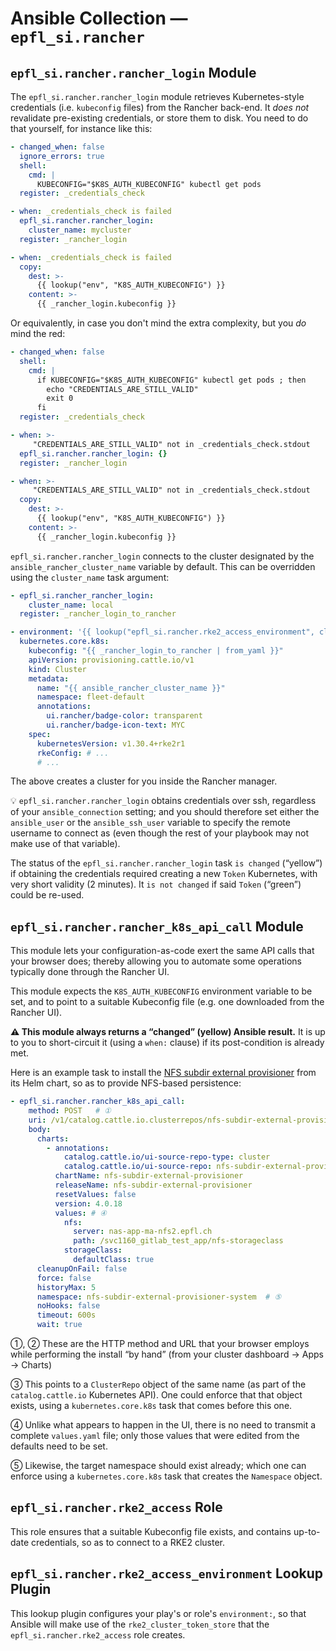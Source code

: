 # Ansible Collection — `epfl_si.rancher`

## `epfl_si.rancher.rancher_login` Module

The `epfl_si.rancher.rancher_login` module retrieves Kubernetes-style credentials (i.e. `kubeconfig` files) from the Rancher back-end. It *does not* revalidate pre-existing credentials, or store them to disk. You need to do that yourself, for instance like this:

```yaml
- changed_when: false
  ignore_errors: true
  shell:
    cmd: |
      KUBECONFIG="$K8S_AUTH_KUBECONFIG" kubectl get pods
  register: _credentials_check

- when: _credentials_check is failed
  epfl_si.rancher.rancher_login:
    cluster_name: mycluster
  register: _rancher_login

- when: _credentials_check is failed
  copy:
    dest: >-
      {{ lookup("env", "K8S_AUTH_KUBECONFIG") }}
    content: >-
      {{ _rancher_login.kubeconfig }}
```

Or equivalently, in case you don't mind the extra complexity, but you *do* mind the red:

```yaml
- changed_when: false
  shell:
    cmd: |
      if KUBECONFIG="$K8S_AUTH_KUBECONFIG" kubectl get pods ; then
        echo "CREDENTIALS_ARE_STILL_VALID"
        exit 0
      fi
  register: _credentials_check

- when: >-
     "CREDENTIALS_ARE_STILL_VALID" not in _credentials_check.stdout
  epfl_si.rancher.rancher_login: {}
  register: _rancher_login

- when: >-
     "CREDENTIALS_ARE_STILL_VALID" not in _credentials_check.stdout
  copy:
    dest: >-
      {{ lookup("env", "K8S_AUTH_KUBECONFIG") }}
    content: >-
      {{ _rancher_login.kubeconfig }}
```

`epfl_si.rancher.rancher_login` connects to the cluster designated by the `ansible_rancher_cluster_name` variable by default. This can be overridden using the `cluster_name` task argument:

```yaml
- epfl_si.rancher_rancher_login:
    cluster_name: local
  register: _rancher_login_to_rancher

- environment: '{{ lookup("epfl_si.rancher.rke2_access_environment", cluster_name="local") }}'
  kubernetes.core.k8s:
    kubeconfig: "{{ _rancher_login_to_rancher | from_yaml }}"
    apiVersion: provisioning.cattle.io/v1
    kind: Cluster
    metadata:
      name: "{{ ansible_rancher_cluster_name }}"
      namespace: fleet-default
      annotations:
        ui.rancher/badge-color: transparent
        ui.rancher/badge-icon-text: MYC
    spec:
      kubernetesVersion: v1.30.4+rke2r1
      rkeConfig: # ...
      # ...
```

The above creates a cluster for you inside the Rancher manager.

💡 `epfl_si.rancher.rancher_login` obtains credentials over ssh, regardless of your `ansible_connection` setting; and you should therefore set either the `ansible_user` or the `ansible_ssh_user` variable to specify the remote username to connect as (even though the rest of your playbook may not make use of that variable).

The status of the `epfl_si.rancher.rancher_login` task `is changed` (“yellow”) if obtaining the credentials required creating a new `Token` Kubernetes, with very short validity (2 minutes). It `is not changed` if said `Token` (“green”) could be re-used.

## `epfl_si.rancher.rancher_k8s_api_call` Module

This module lets your configuration-as-code exert the same API calls that your browser does; thereby allowing you to automate some operations typically done through the Rancher UI.

This module expects the `K8S_AUTH_KUBECONFIG` environment variable to be set, and to point to a suitable Kubeconfig file (e.g. one downloaded from the Rancher UI).

**⚠ This module always returns a “changed” (yellow) Ansible result.** It is up to you to short-circuit it (using a `when:` clause) if its post-condition is already met.

Here is an example task to install the [NFS subdir external provisioner](https://kubernetes-sigs.github.io/nfs-subdir-external-provisioner/) from its Helm chart, so as to provide NFS-based persistence:

```yaml
- epfl_si.rancher.rancher_k8s_api_call:
    method: POST   # ①
    uri: /v1/catalog.cattle.io.clusterrepos/nfs-subdir-external-provisioner?action=install   # ②
    body:
      charts:
        - annotations:
            catalog.cattle.io/ui-source-repo-type: cluster
            catalog.cattle.io/ui-source-repo: nfs-subdir-external-provisioner # ③
          chartName: nfs-subdir-external-provisioner
          releaseName: nfs-subdir-external-provisioner
          resetValues: false
          version: 4.0.18
          values: # ④
            nfs:
              server: nas-app-ma-nfs2.epfl.ch
              path: /svc1160_gitlab_test_app/nfs-storageclass
            storageClass:
              defaultClass: true
      cleanupOnFail: false
      force: false
      historyMax: 5
      namespace: nfs-subdir-external-provisioner-system  # ⑤
      noHooks: false
      timeout: 600s
      wait: true
```

①, ② These are the HTTP method and URL that your browser employs while performing the install “by hand” (from your cluster dashboard → Apps → Charts)

③ This points to a `ClusterRepo` object of the same name (as part of the `catalog.cattle.io` Kubernetes API). One could enforce that that object exists, using a `kubernetes.core.k8s` task that comes before this one.

④ Unlike what appears to happen in the UI, there is no need to transmit a complete `values.yaml` file; only those values that were edited from the defaults need to be set.

⑤ Likewise, the target namespace should exist already; which one can enforce using a `kubernetes.core.k8s` task that creates the `Namespace` object.

## `epfl_si.rancher.rke2_access` Role

This role ensures that a suitable Kubeconfig file exists, and contains up-to-date credentials, so as to connect to a RKE2 cluster.

## `epfl_si.rancher.rke2_access_environment` Lookup Plugin

This lookup plugin configures your play's or role's `environment:`, so that Ansible will make use of the `rke2_cluster_token_store` that the `epfl_si.rancher.rke2_access` role creates.
